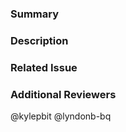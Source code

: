 ### Summary

<!--- General summary / title -->

### Description

<!--- Details of what you changed -->

### Related Issue

<!--- Link to issue where this is tracked -->

### Additional Reviewers
@kylepbit
@lyndonb-bq